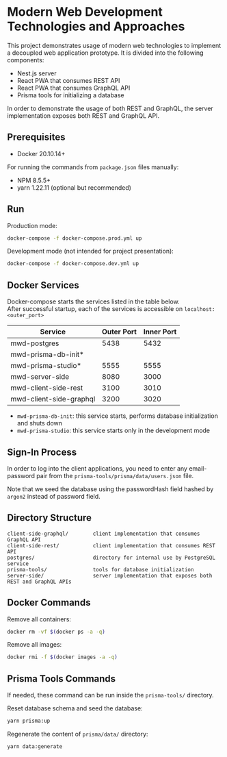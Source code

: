 # Modern Web Development Technologies and Approaches

This project demonstrates usage of modern web technologies to implement a decoupled web application prototype.
It is divided into the following components:

* Nest.js server
* React PWA that consumes REST API
* React PWA that consumes GraphQL API
* Prisma tools for initializing a database

In order to demonstrate the usage of both REST and GraphQL, the server implementation exposes both REST and GraphQL API. 

## Prerequisites

* Docker 20.10.14+

For running the commands from `package.json` files manually:
* NPM 8.5.5+
* yarn 1.22.11 (optional but recommended)

## Run

Production mode:

```bash
docker-compose -f docker-compose.prod.yml up
```

Development mode (not intended for project presentation):

```bash
docker-compose -f docker-compose.dev.yml up
```

## Docker Services

Docker-compose starts the services listed in the table below.  
After successful startup, each of the services is accessible on `localhost:<outer_port>`

| Service                 | Outer Port | Inner Port |
|-------------------------|------------|------------|
| mwd-postgres            | 5438       | 5432       |     
| mwd-prisma-db-init*     |            |            |
| mwd-prisma-studio*      | 5555       | 5555       | 
| mwd-server-side         | 8080       | 3000       |
| mwd-client-side-rest    | 3100       | 3010       |
| mwd-client-side-graphql | 3200       | 3020       | 

* `mwd-prisma-db-init`: this service starts, performs database initialization and shuts down
* `mwd-prisma-studio`: this service starts only in the development mode

## Sign-In Process

In order to log into the client applications, you need to enter any email-password pair from the `prisma-tools/prisma/data/users.json` file.

Note that we seed the database using the passwordHash field hashed by `argon2` instead of password field.

## Directory Structure

    client-side-graphql/        client implementation that consumes GraphQL API
    client-side-rest/           client implementation that consumes REST API
    postgres/                   directory for internal use by PostgreSQL service
    prisma-tools/               tools for database initialization
    server-side/                server implementation that exposes both REST and GraphQL APIs

## Docker Commands

Remove all containers:
```bash
docker rm -vf $(docker ps -a -q)
```

Remove all images:
```bash
docker rmi -f $(docker images -a -q)
```

## Prisma Tools Commands

If needed, these command can be run inside the `prisma-tools/` directory.

Reset database schema and seed the database:

```bash
yarn prisma:up
```

Regenerate the content of `prisma/data/` directory:

```bash
yarn data:generate
```

